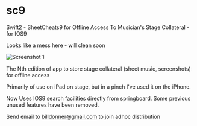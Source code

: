 # sc9
Swift2 - SheetCheats9 for Offline Access To Musician's Stage Collateral - for IOS9

Looks like a mess here - will clean soon


![Screenshot 1](http://s350968899.onlinehome.us/sc9/sc9-shot1.png "Shot 1")

The Nth edition of app to store stage collateral (sheet music, screenshots) for offline access

Primarily of use on iPad on stage, but in a pinch I've used it on the iPhone.  

Now Uses IOS9 search facilities directly from springboard. Some previous unused features have been removed.

Send email to billdonner@gmail.com to join adhoc distribution 
